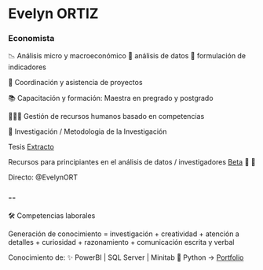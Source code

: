 # Evelyn ORTIZ
### Economista



📉  Análisis micro y macroeconómico         🧾 análisis de datos         📍 formulación de indicadores

📏 Coordinación y asistencia de proyectos

📚  Capacitación y formación: Maestra en pregrado y postgrado

🧑‍🤝‍🧑 Gestión de recursos humanos basado en competencias

📝 Investigación / Metodologia de la Investigación   

Tesis  [Extracto](https://github.com/EvelynOr/EvelynOr/tree/main/Tesis)

Recursos para principiantes en el análisis de datos / investigadores [Beta](https://sites.google.com/view/ie-ad-beta?usp=sharing) 🎊 🌟

Directo: @EvelynORT

### --

🛠️ Competencias laborales 

   Generación de conocimiento = investigación + creatividad + atención a detalles + curiosidad + razonamiento + comunicación escrita y verbal  
 
   Conocimiento de:  ✨ PowerBI   |  SQL Server  |   Minitab      🐍 Python  →    [Portfolio](https://github.com/EvelynOr/4.Portafolio)
   
 

